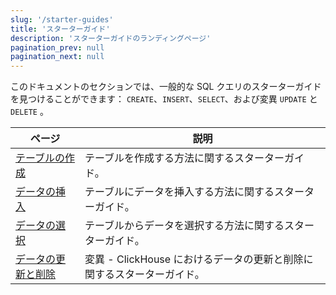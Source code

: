```yaml
---
slug: '/starter-guides'
title: 'スターターガイド'
description: 'スターターガイドのランディングページ'
pagination_prev: null
pagination_next: null
---
```




このドキュメントのセクションでは、一般的な SQL クエリのスターターガイドを見つけることができます： `CREATE`、`INSERT`、`SELECT`、および変異 `UPDATE` と `DELETE` 。

| ページ                                                       | 説明                                                                   |
|------------------------------------------------------------|------------------------------------------------------------------------|
| [テーブルの作成](../guides/creating-tables.md)              | テーブルを作成する方法に関するスターターガイド。                       |
| [データの挿入](../guides/inserting-data.md)                 | テーブルにデータを挿入する方法に関するスターターガイド。               |
| [データの選択](../guides/writing-queries.md)                | テーブルからデータを選択する方法に関するスターターガイド。             |
| [データの更新と削除](../guides/developer/mutations.md) | 変異 - ClickHouse におけるデータの更新と削除に関するスターターガイド。 |
